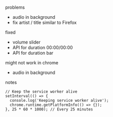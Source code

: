 problems
- audio in background
- fix artist / title similar to Firefox

fixed
- volume slider
- API for duration 00:00/00:00
- API for duration bar

might not work in chrome
- audio in background

notes
```
// Keep the service worker alive
setInterval(() => {
  console.log('Keeping service worker alive');
  chrome.runtime.getPlatformInfo(() => {});
}, 25 * 60 * 1000); // Every 25 minutes
```